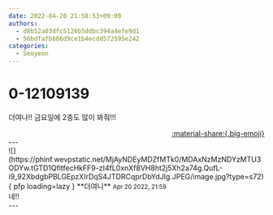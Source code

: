 ```yaml
---
date: 2022-04-20 21:58:53+09:00
authors:
  - d8b52a03dfc5126b5ddbc394a4efe9d1
  - 56bdfafb606d9ce1b4ecdd572595e242
categories:
  - Seoyeon
---
```


# 0-12109139

<div class="post-container" markdown="1">
<div class="content-container md-sidebar__scrollwrap" markdown="1">

더여나!! 금요일에 2층도 많이 봐줘!!!

</div>
</div>

<div style="text-align: right;" markdown="1">
<a href="https://weverse.io/fromis9/fanpost/0-12109139" style="text-align: right;">:material-share:{.big-emoji}</a>
</div>
---

<div class="comments-container md-sidebar__scrollwrap" markdown="1">
<div class="comment" markdown="1">
<div class='id-container' markdown="1">
![](https://phinf.wevpstatic.net/MjAyNDEyMDZfMTk0/MDAxNzMzNDYzMTU3ODYw.tGTD1QfitfecHkFF9-zI4fL0xnXf8VH8ht2j5Xh2a74g.QufL-i9_92XbdgbPBLGEpzXIrDqS4JTDRCqprDbYdJIg.JPEG/image.jpg?type=s72){ pfp loading=lazy }
**<span class="artist">더여니</span>** <small>Apr 20 2022, 21:59</small><br>
</div>
<div class='comment-body' markdown="1">
네!!
</div>
</div>
</div>
---
